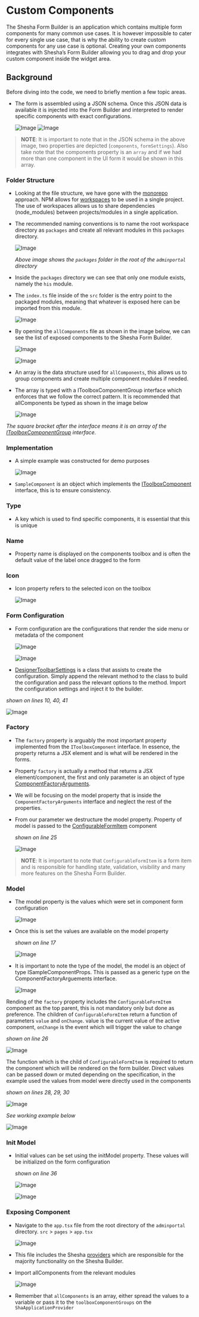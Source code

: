 # Custom Components

The Shesha Form Builder is an application which contains multiple form components for many common use cases. It is however impossible to cater for every single use case, that is why the ability to create custom components for any use case is optional. Creating your own components integrates with Shesha’s Form Builder allowing you to drag and drop your custom component inside the widget area.

## Background

Before diving into the code, we need to briefly mention a few topic areas.

- The form is assembled using a JSON schema. Once this JSON data is available it is injected into the Form Builder and interpreted to render specific components with exact configurations.

  ![Image](./images/figure1.png)
  ![Image](./images/figure2.png)

> **NOTE**: It is important to note that in the JSON schema in the above image, two properties are depicted (`components`, `formSettings`). Also take note that the components property is an `array` and if we had more than one component in the UI form it would be shown in this array.

### Folder Structure

- Looking at the file structure, we have gone with the [monorepo](https://monorepo.tools/) approach. NPM allows for [workspaces](https://dev.to/ynwd/how-to-create-react-monorepo-with-npm-workspace-webpack-and-create-react-app-2dhn) to be used in a single project. The use of workspaces allows us to share dependencies (node_modules) between projects/modules in a single application.
- The recommended naming conventions is to name the root workspace directory as `packages` and create all relevant modules in this `packages` directory.

  ![Image](./images/figure3.png)

  _Above image shows the `packages` folder in the root of the `adminportal` directory_

- Inside the `packages` directory we can see that only one module exists, namely the `his` module.
- The `index.ts` file inside of the `src` folder is the entry point to the packaged modules, meaning that whatever is exposed here can be imported from this module.

  ![Image](./images/figure4.png)

- By opening the `allComponents` file as shown in the image below, we can see the list of exposed components to the Shesha Form Builder.
  <!-- figure 5 -->

  ![Image](./images/figure5.png)
  <!-- figure 7 -->

  ![Image](./images/figure7.png)

- An array is the data structure used for `allComponents`, this allows us to group components and create multiple component modules if needed.
- The array is typed with a IToolboxComponentGroup interface which enforces that we follow the correct pattern. It is recommended that allComponents be typed as shown in the image below
  <!-- figure 5 -->
  ![Image](./images/figure5.png)

_The square bracket after the interface means it is an array of the [IToolboxComponentGroup](https://github.com/shesha-io/shesha-framework/blob/d4959da52f3285067f3269d7f9a14a0259281afb/shesha-reactjs/src/interfaces/formDesigner.ts) interface._

### Implementation

- A simple example was constructed for demo purposes
  <!-- figure 6 -->

  ![Image](./images/figure6.png)

- `SampleComponent` is an object which implements the [IToolboxComponent](https://github.com/shesha-io/shesha-framework/blob/d4959da52f3285067f3269d7f9a14a0259281afb/shesha-reactjs/src/interfaces/formDesigner.ts) interface, this is to ensure consistency.

### Type

- A key which is used to find specific components, it is essential that this is unique

### Name

- Property name is displayed on the components toolbox and is often the default value of the label once dragged to the form

### Icon

- Icon property refers to the selected icon on the toolbox

  <!-- figure 7 -->

  ![Image](./images/figure7.png)

### Form Configuration

- Form configuration are the configurations that render the side menu or metadata of the component

  <!-- figure 8 -->

  ![Image](./images/figure8.png)
  <!-- figure 9 -->

  ![Image](./images/figure9.png)

- [DesignerToolbarSettings](https://github.com/shesha-io/shesha-framework/blob/d4959da52f3285067f3269d7f9a14a0259281afb/shesha-reactjs/src/interfaces/toolbarSettings.ts) is a class that assists to create the configuration. Simply append the relevant method to the class to build the configuration and pass the relevant options to the method. Import the configuration settings and inject it to the builder.

_shown on lines 10, 40, 41_

  <!-- figure 6 -->

![Image](./images/figure6.png)

### Factory

- The `factory` property is arguably the most important property implemented from the `IToolboxComponent` interface. In essence, the property returns a JSX element and is what will be rendered in the forms.
- Property `factory` is actually a method that returns a JSX element/component, the first and only parameter is an object of type [ComponentFactoryArguments](https://github.com/shesha-io/shesha-framework/blob/d4959da52f3285067f3269d7f9a14a0259281afb/shesha-reactjs/src/interfaces/formDesigner.ts).
- We will be focusing on the model property that is inside the `ComponentFactoryArguments` interface and neglect the rest of the properties.
- From our parameter we destructure the model property. Property of model is passed to the [ConfigurableFormItem](https://github.com/shesha-io/shesha-framework/blob/d4959da52f3285067f3269d7f9a14a0259281afb/shesha-reactjs/src/components/formDesigner/components/formItem.tsx) component

    <!-- figure 6 -->

  _shown on line 25_

  ![Image](./images/figure6.png)

> **NOTE**: It is important to note that `ConfigurableFormItem` is a form item and is responsible for handling state, validation, visibility and many more features on the Shesha Form Builder.

### Model

- The model property is the values which were set in component form configuration

  <!-- figure 8 -->

  ![Image](./images/figure8.png)

- Once this is set the values are available on the model property
  <!-- figure 6 -->

  _shown on line 17_

  ![Image](./images/figure6.png)

- It is important to note the type of the model, the model is an object of type ISampleComponentProps. This is passed as a generic type on the ComponentFactoryArguements interface.

  <!-- figure 10 -->

  ![Image](./images/figure10.png)

Rending of the `factory` property includes the `ConfigurableFormItem` component as the top parent, this is not mandatory only but done as preference. The children of `ConfigurableFormItem` return a function of parameters `value` and `onChange`. value is the current value of the active component, `onChange` is the event which will trigger the value to change

  <!-- figure 6 -->

_shown on line 26_

![Image](./images/figure6.png)

The function which is the child of `ConfigurableFormItem` is required to return the component which will be rendered on the form builder. Direct values can be passed down or muted depending on the specification, in the example used the values from model were directly used in the components

  <!-- figure 6 -->

_shown on lines 28, 29, 30_

![Image](./images/figure6.png)

_See working example below_

  <!-- figure 7 -->

![Image](./images/figure7.png)

### Init Model

- Initial values can be set using the initModel property. These values will be initialized on the form configuration

    <!-- figure 6 -->

  _shown on line 36_

  ![Image](./images/figure6.png)
  <!-- figure 8 -->

  ![Image](./images/figure8.png)

### Exposing Component

- Navigate to the `app.tsx` file from the root directory of the `adminportal` directory. `src` > `pages` > `app.tsx`
  <!-- figure 11 -->

  ![Image](./images/figure11.png)

- This file includes the Shesha [providers](https://react-redux.js.org/api/provider) which are responsible for the majority functionality on the Shesha Builder.
- Import allComponents from the relevant modules
  <!-- figure 7 -->

  ![Image](./images/figure7.png)

- Remember that `allComponents` is an array, either spread the values to a variable or pass it to the `toolboxComponentGroups` on the `ShaApplicationProvider`
